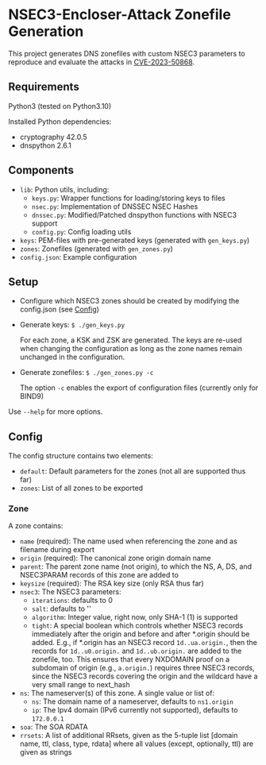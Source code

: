 # NSEC3-Encloser-Attack Zonefile Generation

This project generates DNS zonefiles with custom NSEC3 parameters to reproduce and evaluate the attacks in [CVE-2023-50868](https://kb.isc.org/docs/cve-2023-50868).

## Requirements
Python3 (tested on Python3.10)

Installed Python dependencies:
- cryptography 42.0.5
- dnspython    2.6.1

## Components
- `lib`: Python utils, including:
    - `keys.py`: Wrapper functions for loading/storing keys to files
    - `nsec.py`: Implementation of DNSSEC NSEC Hashes
    - `dnssec.py`: Modified/Patched dnspython functions with NSEC3 support
    - `config.py`: Config loading utils
- `keys`: PEM-files with pre-generated keys (generated with `gen_keys.py`)
- `zones`: Zonefiles (generated with `gen_zones.py`)
- `config.json`: Example configuration

## Setup

- Configure which NSEC3 zones should be created by modifying the config.json (see [Config](#config))

- Generate keys:
  `$ ./gen_keys.py`
  
  For each zone, a KSK and ZSK are generated.
  The keys are re-used when changing the configuration as long as the zone names remain unchanged in the configuration.

- Generate zonefiles:
  `$ ./gen_zones.py -c`
  
  The option `-c` enables the export of configuration files (currently only for BIND9)

Use `--help` for more options.

## Config

The config structure contains two elements:

- `default`: Default parameters for the zones (not all are supported thus far)
- `zones`: List of all zones to be exported

### Zone

A zone contains:
- `name` (required): The name used when referencing the zone and as filename during export
- `origin` (required): The canonical zone origin domain name
- `parent`: The parent zone name (not origin), to which the NS, A, DS, and NSEC3PARAM records of this zone are added to
- `keysize` (required): The RSA key size (only RSA thus far)
- `nsec3`: The NSEC3 parameters:
    - `iterations`: defaults to 0
    - `salt`: defaults to ''
    - `algorithm`: Integer value, right now, only SHA-1 (1) is supported
    - `tight`: A special boolean which controls whether NSEC3 records immediately after the origin and before and after *.origin should be added. E.g., if *.origin has an NSEC3 record `1d..ua.origin.`, then the records for `1d..u0.origin.` and `1d..ub.origin.` are added to the zonefile, too. This ensures that every NXDOMAIN proof on a subdomain of origin (e.g., `a.origin.`) requires three NSEC3 records, since the NSEC3 records covering the origin and the wildcard have a very small range to next\_hash
- `ns`: The nameserver(s) of this zone. A single value or list of:
    - `ns`: The domain name of a nameserver, defaults to `ns1.origin`
    - `ip`: The Ipv4 domain (IPv6 currently not supported), defaults to `172.0.0.1`
- `soa`: The SOA RDATA
- `rrsets`: A list of additional RRsets, given as the 5-tuple list \[domain name, ttl, class, type, rdata\] where all values (except, optionally, ttl) are given as strings
